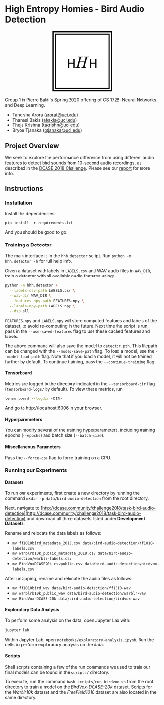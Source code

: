 # High Entropy Homies - Bird Audio Detection

<div style="display:block; margin: 0px auto; width:200px; text-align: center">

![dance](docs/team-logo.png)

</div>

Group 1 in Pierre Baldi's Spring 2020 offering of CS 172B: Neural Networks and
Deep Learning.

- Taneisha Arora (arorat@uci.edu)
- Thanasi Bakis (abakis@uci.edu)
- Theja Krishna (takrishn@uci.edu)
- Bryon Tjanaka (btjanaka@uci.edu)

## Project Overview

We seek to explore the performance difference from using different audio
features to detect bird sounds from 10-second audio recordings, as described in
the
[DCASE 2018 Challenge](http://dcase.community/challenge2018/task-bird-audio-detection).
Please see our [report](docs/report.pdf) for more info.

## Instructions

### Installation

Install the dependencies:

```
pip install -r requirements.txt
```

And you should be good to go.

### Training a Detector

The main interface is in the `hhh.detector` script. Run
`python -m hhh.detector -h` for full help info.

Given a dataset with labels in `LABELS.csv` and WAV audio files in `WAV_DIR`,
train a detector with all available audio features using:

```bash
python -m hhh.detector \
  --labels-csv-path LABELS.csv \
  --wav-dir WAV_DIR \
  --features-npy-path FEATURES.npy \
  --labels-npy-path LABELS.npy \
  --dsp all
```

`FEATURES.npy` and `LABELS.npy` will store computed features and labels of the
dataset, to avoid re-computing in the future. Next time the script is run, pass
in the `--use-saved-features` flag to use these cached features and labels.

The above command will also save the model to `detector.pth`. This filepath can
be changed with the `--model-save-path` flag. To load a model, use the
`--model-load-path` flag. Note that if you load a model, it will not be trained
further by default. To continue training, pass the `--continue-training` flag.

#### Tensorboard

Metrics are logged to the directory indicated in the `--tensorboard-dir` flag
(`tensorboard-logs/` by default). To view these metrics, run

```bash
tensorboard --logdir <DIR>
```

And go to http://localhost:6006 in your browser.

#### Hyperparemeters

You can modify several of the training hyperparameters, including training
epochs (`--epochs`) and batch size (`--batch-size`).

#### Miscellaneous Parameters

Pass the `--force-cpu` flag to force training on a CPU.

### Running our Experiments

#### Datasets

To run our experiments, first create a new directory by running the command
`mkdir -p data/bird-audio-detection` from the root directory.

Next, navigate to
[http://dcase.community/challenge2018/task-bird-audio-detection](http://dcase.community/challenge2018/task-bird-audio-detection)
and download all three datasets listed under **Development Datasets**.

Rename and relocate the data labels as follows:

- `mv ff1010bird_metadata_2018.csv data/bird-audio-detection/ff1010-labels.csv`
- `mv warblrb10k_public_metadata_2018.csv data/bird-audio-detection/warblr-labels.csv`
- `mv BirdVoxDCASE20k_csvpublic.csv data/bird-audio-detection/birdvox-labels.csv`

After unzipping, rename and relocate the audio files as follows:

- `mv ff1010bird_wav data/bird-audio-detection/ff1010-wav`
- `mv warblrb10k_public_wav data/bird-audio-detection/warblr-wav`
- `mv BirdVox-DCASE-20k data/bird-audio-detection/birdvox-wav`

#### Exploratory Data Analysis

To perform some analysis on the data, open Jupyter Lab with:

```bash
jupyter lab
```

Within Jupyter Lab, open `notebooks/exploratory-analysis.ipynb`. Run the cells
to perform exploratory analysis on the data.

#### Scripts

Shell scripts containing a few of the run commands we used to train our final
models can be found in the `scripts/` directory.

To execute, run the command `bash scripts/run_birdvox.sh` from the root
directory to train a model on the _BirdVox-DCASE-20k_ dataset. Scripts for the
_Warblr10k_ dataset and the _FreeField1010_ dataset are also located in the same
directory.
